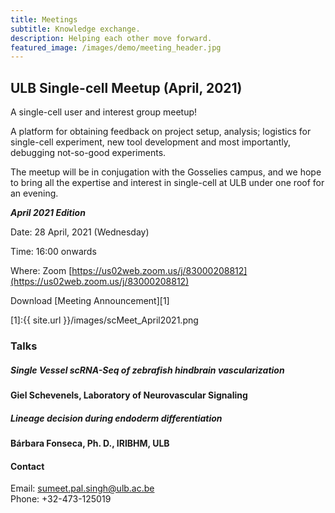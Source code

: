 ```yaml
---
title: Meetings
subtitle: Knowledge exchange.
description: Helping each other move forward.
featured_image: /images/demo/meeting_header.jpg
---
```


## ULB Single-cell Meetup (April, 2021)

A single-cell user and interest group meetup! 

A platform for obtaining feedback on project setup, analysis; logistics for single-cell experiment, new tool development and most importantly, debugging not-so-good experiments. 

The meetup will be in conjugation with the Gosselies campus, and we hope to bring all the expertise and interest in single-cell at ULB under one roof for an evening.

**_April 2021 Edition_**

Date: 28 April, 2021 (Wednesday)

Time: 16:00 onwards

Where: Zoom [https://us02web.zoom.us/j/83000208812](https://us02web.zoom.us/j/83000208812)
<!-- Room: C4 121 (Salle J.P. Gillet) -->

<!-- Address: 808 Route de Lennik, BE-1070 Anderlecht -->

Download [Meeting Announcement][1]

[1]:{{ site.url }}/images/scMeet_April2021.png

### Talks

##### Single Vessel scRNA-Seq of zebrafish hindbrain vascularization
**Giel Schevenels, Laboratory of Neurovascular Signaling**


##### Lineage decision during endoderm differentiation
**Bárbara Fonseca, Ph. D., IRIBHM, ULB**

#### Contact

Email: sumeet.pal.singh@ulb.ac.be<br/>
Phone: +32-473-125019<br/>